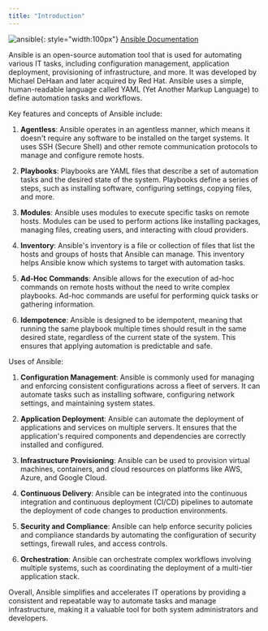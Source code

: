 ```yaml
---
title: "Introduction"
---
```


![ansible](../../assets/images/ansible.png "ansible"){: style="width:100px"} [Ansible Documentation](/devops/ansible/intro)

Ansible is an open-source automation tool that is used for automating various IT tasks, including configuration management, application deployment, provisioning of infrastructure, and more. It was developed by Michael DeHaan and later acquired by Red Hat. Ansible uses a simple, human-readable language called YAML (Yet Another Markup Language) to define automation tasks and workflows.

Key features and concepts of Ansible include:

1. **Agentless**: Ansible operates in an agentless manner, which means it doesn't require any software to be installed on the target systems. It uses SSH (Secure Shell) and other remote communication protocols to manage and configure remote hosts.

2. **Playbooks**: Playbooks are YAML files that describe a set of automation tasks and the desired state of the system. Playbooks define a series of steps, such as installing software, configuring settings, copying files, and more.

3. **Modules**: Ansible uses modules to execute specific tasks on remote hosts. Modules can be used to perform actions like installing packages, managing files, creating users, and interacting with cloud providers.

4. **Inventory**: Ansible's inventory is a file or collection of files that list the hosts and groups of hosts that Ansible can manage. This inventory helps Ansible know which systems to target with automation tasks.

5. **Ad-Hoc Commands**: Ansible allows for the execution of ad-hoc commands on remote hosts without the need to write complex playbooks. Ad-hoc commands are useful for performing quick tasks or gathering information.

6. **Idempotence**: Ansible is designed to be idempotent, meaning that running the same playbook multiple times should result in the same desired state, regardless of the current state of the system. This ensures that applying automation is predictable and safe.

Uses of Ansible:

1. **Configuration Management**: Ansible is commonly used for managing and enforcing consistent configurations across a fleet of servers. It can automate tasks such as installing software, configuring network settings, and maintaining system states.

2. **Application Deployment**: Ansible can automate the deployment of applications and services on multiple servers. It ensures that the application's required components and dependencies are correctly installed and configured.

3. **Infrastructure Provisioning**: Ansible can be used to provision virtual machines, containers, and cloud resources on platforms like AWS, Azure, and Google Cloud.

4. **Continuous Delivery**: Ansible can be integrated into the continuous integration and continuous deployment (CI/CD) pipelines to automate the deployment of code changes to production environments.

5. **Security and Compliance**: Ansible can help enforce security policies and compliance standards by automating the configuration of security settings, firewall rules, and access controls.

6. **Orchestration**: Ansible can orchestrate complex workflows involving multiple systems, such as coordinating the deployment of a multi-tier application stack.

Overall, Ansible simplifies and accelerates IT operations by providing a consistent and repeatable way to automate tasks and manage infrastructure, making it a valuable tool for both system administrators and developers.
